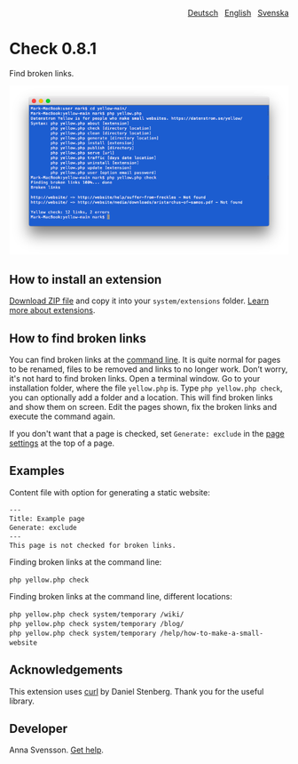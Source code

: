 <p align="right"><a href="README-de.md">Deutsch</a> &nbsp; <a href="README.md">English</a> &nbsp; <a href="README-sv.md">Svenska</a></p>

# Check 0.8.1

Find broken links.

<p align="center"><img src="check-screenshot.png?raw=true" alt="Screenshot"></p>

## How to install an extension

[Download ZIP file](https://github.com/annaesvensson/yellow-check/archive/main.zip) and copy it into your `system/extensions` folder. [Learn more about extensions](https://github.com/annaesvensson/yellow-update).

## How to find broken links

You can find broken links at the [command line](https://github.com/annaesvensson/yellow-core). It is quite normal for pages to be renamed, files to be removed and links to no longer work. Don’t worry, it's not hard to find broken links. Open a terminal window. Go to your installation folder, where the file `yellow.php` is. Type `php yellow.php check`, you can optionally add a folder and a location. This will find broken links and show them on screen. Edit the pages shown, fix the broken links and execute the command again.

If you don't want that a page is checked, set `Generate: exclude` in the [page settings](https://github.com/annaesvensson/yellow-core#settings-page) at the top of a page.

## Examples

Content file with option for generating a static website:

    ---
    Title: Example page
    Generate: exclude
    ---
    This page is not checked for broken links.

Finding broken links at the command line:

`php yellow.php check`  

Finding broken links at the command line, different locations:

`php yellow.php check system/temporary /wiki/`  
`php yellow.php check system/temporary /blog/`  
`php yellow.php check system/temporary /help/how-to-make-a-small-website`  

## Acknowledgements

This extension uses [curl](https://github.com/curl/curl) by Daniel Stenberg. Thank you for the useful library.

## Developer

Anna Svensson. [Get help](https://datenstrom.se/yellow/help/).

